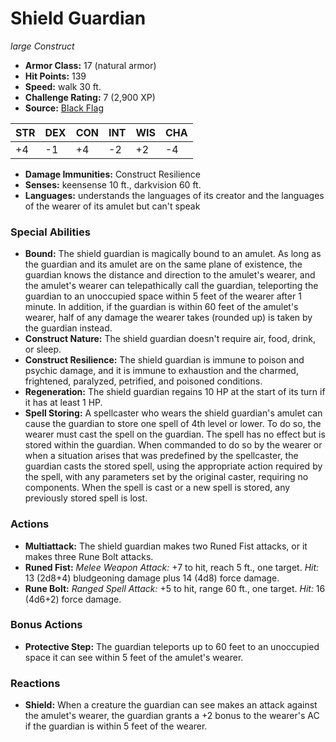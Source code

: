 # Shield Guardian

*large* *Construct*

- **Armor Class:** 17 (natural armor)
- **Hit Points:** 139 
- **Speed:** walk 30 ft.
- **Challenge Rating:** 7 (2,900 XP)
- **Source:** [Black Flag](https://koboldpress.com/kpstore/product/tovrpg-pg-mv/)

| STR | DEX | CON | INT | WIS | CHA |
| --- | --- | --- | --- | --- | --- |
| +4 | -1 | +4 | -2 | +2 | -4 |

- **Damage Immunities:** Construct Resilience
- **Senses:** keensense 10 ft., darkvision 60 ft.
- **Languages:** understands the languages of its creator and the languages of the wearer of its amulet but can't speak

### Special Abilities

- **Bound:** The shield guardian is magically bound to an amulet. As long as the guardian and its amulet are on the same plane of existence, the guardian knows the distance and direction to the amulet's wearer, and the amulet's wearer can telepathically call the guardian, teleporting the guardian to an unoccupied space within 5 feet of the wearer after 1 minute. In addition, if the guardian is within 60 feet of the amulet's wearer, half of any damage the wearer takes (rounded up) is taken by the guardian instead.
- **Construct Nature:** The shield guardian doesn't require air, food, drink, or sleep.
- **Construct Resilience:** The shield guardian is immune to poison and psychic damage, and it is immune to exhaustion and the charmed, frightened, paralyzed, petrified, and poisoned conditions.
- **Regeneration:** The shield guardian regains 10 HP at the start of its turn if it has at least 1 HP.
- **Spell Storing:** A spellcaster who wears the shield guardian's amulet can cause the guardian to store one spell of 4th level or lower. To do so, the wearer must cast the spell on the guardian. The spell has no effect but is stored within the guardian. When commanded to do so by the wearer or when a situation arises that was predefined by the spellcaster, the guardian casts the stored spell, using the appropriate action required by the spell, with any parameters set by the original caster, requiring no components. When the spell is cast or a new spell is stored, any previously stored spell is lost.

### Actions

- **Multiattack:** The shield guardian makes two Runed Fist attacks, or it makes three Rune Bolt attacks.
- **Runed Fist:** _Melee Weapon Attack:_ +7 to hit, reach 5 ft., one target. _Hit:_ 13 (2d8+4) bludgeoning damage plus 14 (4d8) force damage.
- **Rune Bolt:** _Ranged Spell Attack:_ +5 to hit, range 60 ft., one target. _Hit:_ 16 (4d6+2) force damage.

### Bonus Actions

- **Protective Step:** The guardian teleports up to 60 feet to an unoccupied space it can see within 5 feet of the amulet's wearer.

### Reactions

- **Shield:** When a creature the guardian can see makes an attack against the amulet's wearer, the guardian grants a +2 bonus to the wearer's AC if the guardian is within 5 feet of the wearer.
